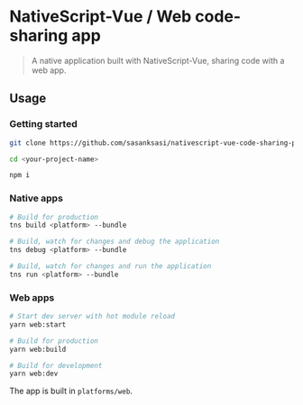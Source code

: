# NativeScript-Vue / Web code-sharing app

> A native application built with NativeScript-Vue, sharing code with a web app.

## Usage

### Getting started

```bash
git clone https://github.com/sasanksasi/nativescript-vue-code-sharing-poc.git <your-project-name>

cd <your-project-name>

npm i
```

### Native apps

```bash
# Build for production
tns build <platform> --bundle

# Build, watch for changes and debug the application
tns debug <platform> --bundle

# Build, watch for changes and run the application
tns run <platform> --bundle
```

### Web apps

```bash
# Start dev server with hot module reload
yarn web:start

# Build for production
yarn web:build

# Build for development
yarn web:dev
```

The app is built in `platforms/web`.